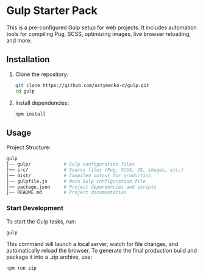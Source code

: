 # Gulp Starter Pack

This is a pre-configured Gulp setup for web projects. It includes automation tools for compiling Pug, SCSS, optimizing images, live browser reloading, and more.

## Installation

1. Clone the repository:

    ```bash
    git clone https://github.com/ustymenko-d/gulp.git
    cd gulp
    ```

2. Install dependencies:

    ```bash
    npm install
    ```

## Usage

Project Structure:

```bash
gulp
│── gulp/            # Gulp configuration files
│── src/             # Source files (Pug, SCSS, JS, images, etc.)
│── dist/            # Compiled output for production
│── gulpfile.js      # Main Gulp configuration file
│── package.json     # Project dependencies and scripts
│── README.md        # Project documentation
```

### Start Development

To start the Gulp tasks, run:

```bash
gulp
```

This command will launch a local server, watch for file changes, and automatically reload the browser. To generate the final production build and package it into a .zip archive, use:

```bash
npm run zip
```
